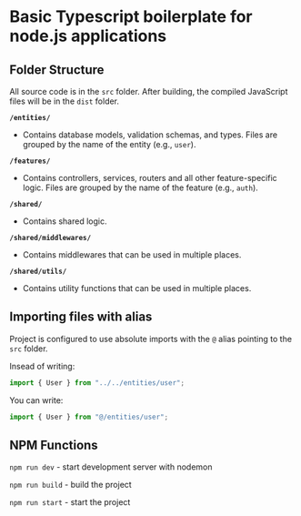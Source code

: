 # Basic Typescript boilerplate for node.js applications

## Folder Structure

All source code is in the `src` folder.
After building, the compiled JavaScript files will be in the `dist` folder.

**`/entities/`**

- Contains database models, validation schemas, and types. Files are grouped by the name of the entity (e.g., `user`).

**`/features/`**

- Contains controllers, services, routers and all other feature-specific logic. Files are grouped by the name of the feature (e.g., `auth`).

**`/shared/`**

- Contains shared logic.

**`/shared/middlewares/`**

- Contains middlewares that can be used in multiple places.

**`/shared/utils/`**

- Contains utility functions that can be used in multiple places.

## Importing files with alias

Project is configured to use absolute imports with the `@` alias pointing to the `src` folder.

Insead of writing:

```typescript
import { User } from "../../entities/user";
```

You can write:

```typescript
import { User } from "@/entities/user";
```

## NPM Functions

`npm run dev` - start development server with nodemon

`npm run build` - build the project

`npm run start` - start the project
